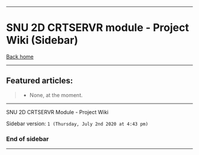 
***

# SNU 2D CRTSERVR module - Project Wiki (Sidebar)

[Back home](https://github.com/seanpm2001/SNU_CRTSERVR/wiki/)

***

## Featured articles:

> * None, at the moment.

***

SNU 2D CRTSERVR Module - Project Wiki

Sidebar version: `1 (Thursday, July 2nd 2020 at 4:43 pm)`

### End of sidebar

***

